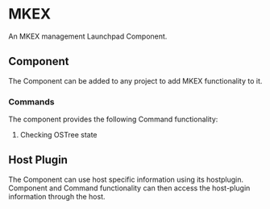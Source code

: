 # MKEX 

An MKEX management Launchpad Component.

## Component 

The Component can be added to any project to add MKEX functionality 
to it.

### Commands 

The component provides the following Command functionality:

1. Checking OSTree state

## Host Plugin 

The Component can use host specific information using its hostplugin.
Component and Command functionality can then access the host-plugin 
information through the host.
